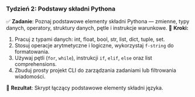 ### **Tydzień 2: Podstawy składni Pythona**

✅ **Zadanie**: Poznaj podstawowe elementy składni Pythona — zmienne, typy danych, operatory, struktury danych, pętle i instrukcje warunkowe.
🔹 **Kroki:**
1. Pracuj z typami danych: int, float, bool, str, list, dict, tuple, set.
2. Stosuj operacje arytmetyczne i logiczne, wykorzystaj `f-string` do formatowania.
3. Używaj pętli (`for`, `while`), instrukcji `if`, `elif`, `else` oraz list comprehensions.
4. Zbuduj prosty projekt CLI do zarządzania zadaniami lub filtrowania wiadomości.

🎯 **Rezultat**: Skrypt łączący podstawowe elementy składni języka.

